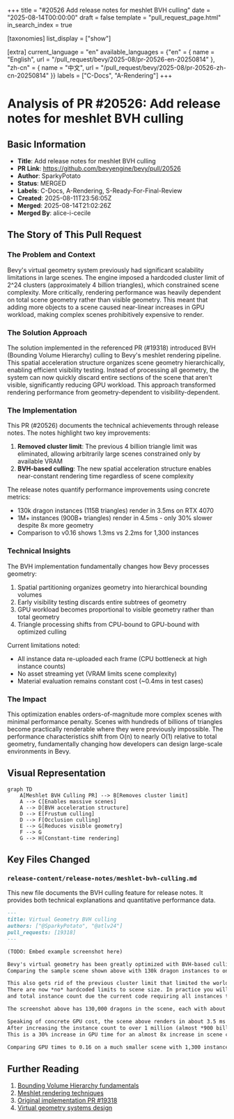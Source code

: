 +++
title = "#20526 Add release notes for meshlet BVH culling"
date = "2025-08-14T00:00:00"
draft = false
template = "pull_request_page.html"
in_search_index = true

[taxonomies]
list_display = ["show"]

[extra]
current_language = "en"
available_languages = {"en" = { name = "English", url = "/pull_request/bevy/2025-08/pr-20526-en-20250814" }, "zh-cn" = { name = "中文", url = "/pull_request/bevy/2025-08/pr-20526-zh-cn-20250814" }}
labels = ["C-Docs", "A-Rendering"]
+++

# Analysis of PR #20526: Add release notes for meshlet BVH culling

## Basic Information
- **Title**: Add release notes for meshlet BVH culling
- **PR Link**: https://github.com/bevyengine/bevy/pull/20526
- **Author**: SparkyPotato
- **Status**: MERGED
- **Labels**: C-Docs, A-Rendering, S-Ready-For-Final-Review
- **Created**: 2025-08-11T23:56:05Z
- **Merged**: 2025-08-14T21:02:26Z
- **Merged By**: alice-i-cecile

## The Story of This Pull Request

### The Problem and Context
Bevy's virtual geometry system previously had significant scalability limitations in large scenes. The engine imposed a hardcoded cluster limit of 2^24 clusters (approximately 4 billion triangles), which constrained scene complexity. More critically, rendering performance was heavily dependent on total scene geometry rather than visible geometry. This meant that adding more objects to a scene caused near-linear increases in GPU workload, making complex scenes prohibitively expensive to render.

### The Solution Approach
The solution implemented in the referenced PR (#19318) introduced BVH (Bounding Volume Hierarchy) culling to Bevy's meshlet rendering pipeline. This spatial acceleration structure organizes scene geometry hierarchically, enabling efficient visibility testing. Instead of processing all geometry, the system can now quickly discard entire sections of the scene that aren't visible, significantly reducing GPU workload. This approach transformed rendering performance from geometry-dependent to visibility-dependent.

### The Implementation
This PR (#20526) documents the technical achievements through release notes. The notes highlight two key improvements:

1. **Removed cluster limit**: The previous 4 billion triangle limit was eliminated, allowing arbitrarily large scenes constrained only by available VRAM
2. **BVH-based culling**: The new spatial acceleration structure enables near-constant rendering time regardless of scene complexity

The release notes quantify performance improvements using concrete metrics:
- 130k dragon instances (115B triangles) render in 3.5ms on RTX 4070
- 1M+ instances (900B+ triangles) render in 4.5ms - only 30% slower despite 8x more geometry
- Comparison to v0.16 shows 1.3ms vs 2.2ms for 1,300 instances

### Technical Insights
The BVH implementation fundamentally changes how Bevy processes geometry:
1. Spatial partitioning organizes geometry into hierarchical bounding volumes
2. Early visibility testing discards entire subtrees of geometry
3. GPU workload becomes proportional to visible geometry rather than total geometry
4. Triangle processing shifts from CPU-bound to GPU-bound with optimized culling

Current limitations noted:
- All instance data re-uploaded each frame (CPU bottleneck at high instance counts)
- No asset streaming yet (VRAM limits scene complexity)
- Material evaluation remains constant cost (~0.4ms in test cases)

### The Impact
This optimization enables orders-of-magnitude more complex scenes with minimal performance penalty. Scenes with hundreds of billions of triangles become practically renderable where they were previously impossible. The performance characteristics shift from O(n) to nearly O(1) relative to total geometry, fundamentally changing how developers can design large-scale environments in Bevy.

## Visual Representation

```mermaid
graph TD
    A[Meshlet BVH Culling PR] --> B[Removes cluster limit]
    A --> C[Enables massive scenes]
    A --> D[BVH acceleration structure]
    D --> E[Frustum culling]
    D --> F[Occlusion culling]
    E --> G[Reduces visible geometry]
    F --> G
    G --> H[Constant-time rendering]
```

## Key Files Changed

### `release-content/release-notes/meshlet-bvh-culling.md`
This new file documents the BVH culling feature for release notes. It provides both technical explanations and quantitative performance data.

```markdown
---
title: Virtual Geometry BVH culling
authors: ["@SparkyPotato", "@atlv24"]
pull_requests: [19318]
---

(TODO: Embed example screenshot here)

Bevy's virtual geometry has been greatly optimized with BVH-based culling, making the cost of rendering nearly independent of scene geometry.
Comparing the sample scene shown above with 130k dragon instances to one with over 1 million instances, total GPU rendering time only increases by 30%.

This also gets rid of the previous cluster limit that limited the world to 2^24 clusters (about 4 billion triangles).
There are now *no* hardcoded limits to scene size. In practice you will only be limited by asset VRAM usage (since streaming is not yet implemented),
and total instance count due the current code requiring all instances to be re-uploaded to the GPU every frame.

The screenshot above has 130,000 dragons in the scene, each with about 870,000 triangles, leading to over *115 billion* total triangles in the scene.

Speaking of concrete GPU cost, the scene above renders in about 3.5 ms on the 4070, with \~3.1 ms being spent on the geometry render and \~0.4 ms on the material evaluation.
After increasing the instance count to over 1 million (almost *900 billion triangles*!), the total increases to about 4.5 ms, with \~4.1 ms on geometry render and material evaluation remaining constant at ~0.4 ms.
This is a 30% increase in GPU time for an almost 8x increase in scene complexity.

Comparing GPU times to 0.16 on a much smaller scene with 1,300 instances, previously the full render took 2.2 ms, whereas now it is 1.3 ms.
```

## Further Reading
1. [Bounding Volume Hierarchy fundamentals](https://en.wikipedia.org/wiki/Bounding_volume_hierarchy)
2. [Meshlet rendering techniques](https://www.gdcvault.com/play/1026182/Mesh-Shading-State-of)
3. [Original implementation PR #19318](https://github.com/bevyengine/bevy/pull/19318)
4. [Virtual geometry systems design](https://advances.realtimerendering.com/s2020/index.htm)